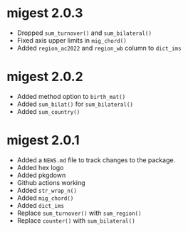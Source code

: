 # migest 2.0.3

* Dropped `sum_turnover()` and `sum_bilateral()`
* Fixed axis upper limits in `mig_chord()`
* Added `region_ac2022` and `region_wb` column to `dict_ims`

# migest 2.0.2

* Added method option to `birth_mat()`
* Added `sum_bilat()` for `sum_bilateral()`
* Added `sum_country()`

# migest 2.0.1

* Added a `NEWS.md` file to track changes to the package.
* Added hex logo
* Added pkgdown
* Github actions working
* Added `str_wrap_n()`
* Added `mig_chord()`
* Added `dict_ims`
* Replace `sum_turnover()` with `sum_region()`
* Replace `counter()` with `sum_bilateral()`
